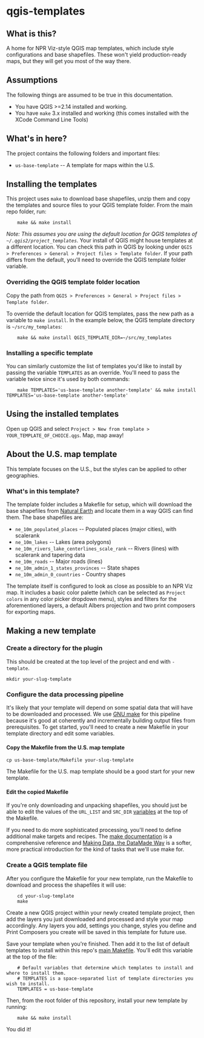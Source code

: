 # qgis-templates

## What is this?

A home for NPR Viz-style QGIS map templates, which include style configurations and base shapefiles. These won't yield production-ready maps, but they will get you most of the way there.

## Assumptions

The following things are assumed to be true in this documentation.

- You have QGIS >=2.14 installed and working.
- You have `make` 3.x installed and working (this comes installed with the XCode Command Line Tools)

## What's in here?

The project contains the following folders and important files:

- `us-base-template` -- A template for maps within the U.S.

## Installing the templates

This project uses `make` to download base shapefiles, unzip them and copy the templates and source files to your QGIS template folder. From the main repo folder, run:

		make && make install

*Note: This assumes you are using the default location for QGIS templates of `~/.qgis2/project_templates`.* Your install of QGIS might house templates at a different location. You can check this path in QGIS by looking under `QGIS > Preferences > General > Project files > Template folder`. If your path differs from the default, you'll need to override the QGIS template folder variable.

### Overriding the QGIS template folder location

Copy the path from `QGIS > Preferences > General > Project files > Template folder`.

To override the default location for QGIS templates, pass the new path as a variable to `make install`. In the example below, the QGIS template directory is `~/src/my_templates`:

		make && make install QGIS_TEMPLATE_DIR=~/src/my_templates

### Installing a specific template

You can similarly customize the list of templates you'd like to install by passing the variable `TEMPLATES` as an override.
You'll need to pass the variable twice since it's used by both commands:

        make TEMPLATES='us-base-template another-template' && make install TEMPLATES='us-base-template another-template'

## Using the installed templates

Open up QGIS and select `Project > New from template > YOUR_TEMPLATE_OF_CHOICE.qgs`. Map, map away!


## About the U.S. map template

This template focuses on the U.S., but the styles can be applied to other geographies.

### What's in this template?

The template folder includes a Makefile for setup, which will download the base shapefiles from [Natural Earth](http://www.naturalearthdata.com/downloads/) and locate them in a way QGIS can find them. The base shapefiles are:

- `ne_10m_populated_places` -- Populated places (major cities), with scalerank
- `ne_10m_lakes` -- Lakes (area polygons)
- `ne_10m_rivers_lake_centerlines_scale_rank` -- Rivers (lines) with scalerank and tapering data
- `ne_10m_roads` -- Major roads (lines)
- `ne_10m_admin_1_states_provinces` -- State shapes
- `ne_10m_admin_0_countries` - Country shapes

The template itself is configured to look as close as possible to an NPR Viz map. It includes a basic color palette (which can be selected as `Project colors` in any color picker dropdown menu), styles and filters for the aforementioned layers, a default Albers projection and two print composers for exporting maps.

## Making a new template

### Create a directory for the plugin

This should be created at the top level of the project and end with `-template`.

```
mkdir your-slug-template
```

### Configure the data processing pipeline

It's likely that your template will depend on some spatial data that will have to be downloaded and processed.  We use [GNU make](https://www.gnu.org/software/make/) for this pipeline because it's good at coherently and incrementally building output files from prerequisites.  To get started, you'll need to create a new Makefile in your template directory and edit some variables.

#### Copy the Makefile from the U.S. map template

```
cp us-base-template/Makefile your-slug-template
```

The Makefile for the U.S. map template should be a good start for your new template.

#### Edit the copied Makefile

If you're only downloading and unpacking shapefiles, you should just be able to edit the values of the `URL_LIST` and `SRC_DIR` [variables](https://www.gnu.org/software/make/manual/html_node/Using-Variables.html#Using-Variables) at the top of the Makefile.

If you need to do more sophisticated processing, you'll need to define additional make targets and recipes.  The [make documentation](https://www.gnu.org/software/make/manual/html_node/) is a comprehensive reference and [Making Data, the DataMade Way](https://github.com/datamade/data-making-guidelines) is a softer, more practical introduction for the kind of tasks that we'll use make for.

### Create a QGIS template file

After you configure the Makefile for your new template, run the Makefile
to download and process the shapefiles it will use:

        cd your-slug-template
        make

Create a new QGIS project within your newly created template project,
then add the layers you just downloaded and processed and style your map
accordingly. Any layers you add, settings you change, styles you define
and Print Composers you create will be saved in this template for future
use.

Save your template when you're finished. Then add it to the list of
default templates to install within this repo's [main
Makefile](./Makefile). You'll edit this variable at the top of the file:

        # Default variables that determine which templates to install and where to install them.
        # TEMPLATES is a space-separated list of template directories you wish to install.
        TEMPLATES = us-base-template

Then, from the root folder of this repository, install your new template
by running:

        make && make install

You did it!

